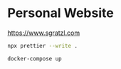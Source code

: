 # Personal Website

https://www.sgratzl.com

```bash
npx prettier --write .
```

```
docker-compose up
```
